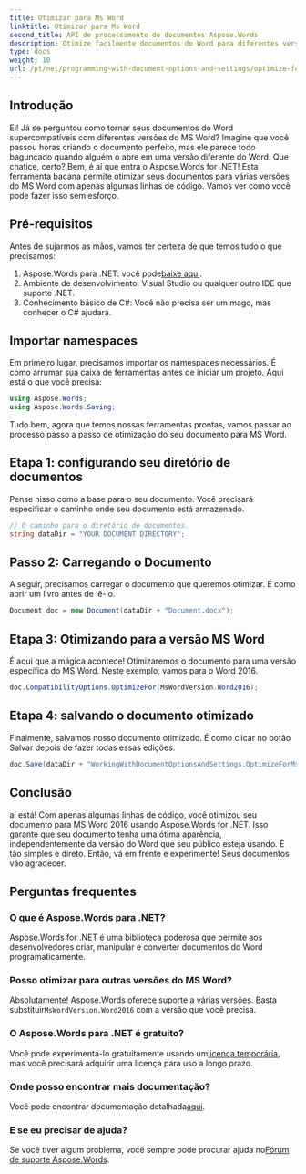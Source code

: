 ```yaml
---
title: Otimizar para Ms Word
linktitle: Otimizar para Ms Word
second_title: API de processamento de documentos Aspose.Words
description: Otimize facilmente documentos do Word para diferentes versões do MS Word usando Aspose.Words for .NET com este guia passo a passo.
type: docs
weight: 10
url: /pt/net/programming-with-document-options-and-settings/optimize-for-ms-word/
---
```

## Introdução

Ei! Já se perguntou como tornar seus documentos do Word supercompatíveis com diferentes versões do MS Word? Imagine que você passou horas criando o documento perfeito, mas ele parece todo bagunçado quando alguém o abre em uma versão diferente do Word. Que chatice, certo? Bem, é aí que entra o Aspose.Words for .NET! Esta ferramenta bacana permite otimizar seus documentos para várias versões do MS Word com apenas algumas linhas de código. Vamos ver como você pode fazer isso sem esforço.

## Pré-requisitos

Antes de sujarmos as mãos, vamos ter certeza de que temos tudo o que precisamos:

1.  Aspose.Words para .NET: você pode[baixe aqui](https://releases.aspose.com/words/net/).
2. Ambiente de desenvolvimento: Visual Studio ou qualquer outro IDE que suporte .NET.
3. Conhecimento básico de C#: Você não precisa ser um mago, mas conhecer o C# ajudará.

## Importar namespaces

Em primeiro lugar, precisamos importar os namespaces necessários. É como arrumar sua caixa de ferramentas antes de iniciar um projeto. Aqui está o que você precisa:

```csharp
using Aspose.Words;
using Aspose.Words.Saving;
```

Tudo bem, agora que temos nossas ferramentas prontas, vamos passar ao processo passo a passo de otimização do seu documento para MS Word.

## Etapa 1: configurando seu diretório de documentos

Pense nisso como a base para o seu documento. Você precisará especificar o caminho onde seu documento está armazenado.

```csharp
// O caminho para o diretório de documentos.
string dataDir = "YOUR DOCUMENT DIRECTORY";
```

## Passo 2: Carregando o Documento

A seguir, precisamos carregar o documento que queremos otimizar. É como abrir um livro antes de lê-lo.

```csharp
Document doc = new Document(dataDir + "Document.docx");
```

## Etapa 3: Otimizando para a versão MS Word

É aqui que a mágica acontece! Otimizaremos o documento para uma versão específica do MS Word. Neste exemplo, vamos para o Word 2016. 

```csharp
doc.CompatibilityOptions.OptimizeFor(MsWordVersion.Word2016);
```

## Etapa 4: salvando o documento otimizado

Finalmente, salvamos nosso documento otimizado. É como clicar no botão Salvar depois de fazer todas essas edições.

```csharp
doc.Save(dataDir + "WorkingWithDocumentOptionsAndSettings.OptimizeForMsWord.docx");
```

## Conclusão

aí está! Com apenas algumas linhas de código, você otimizou seu documento para MS Word 2016 usando Aspose.Words for .NET. Isso garante que seu documento tenha uma ótima aparência, independentemente da versão do Word que seu público esteja usando. É tão simples e direto. Então, vá em frente e experimente! Seus documentos vão agradecer.

## Perguntas frequentes

### O que é Aspose.Words para .NET?
Aspose.Words for .NET é uma biblioteca poderosa que permite aos desenvolvedores criar, manipular e converter documentos do Word programaticamente.

### Posso otimizar para outras versões do MS Word?
 Absolutamente! Aspose.Words oferece suporte a várias versões. Basta substituir`MsWordVersion.Word2016` com a versão que você precisa.

### O Aspose.Words para .NET é gratuito?
 Você pode experimentá-lo gratuitamente usando um[licença temporária](https://purchase.aspose.com/temporary-license/), mas você precisará adquirir uma licença para uso a longo prazo.

### Onde posso encontrar mais documentação?
 Você pode encontrar documentação detalhada[aqui](https://reference.aspose.com/words/net/).

### E se eu precisar de ajuda?
 Se você tiver algum problema, você sempre pode procurar ajuda no[Fórum de suporte Aspose.Words](https://forum.aspose.com/c/words/8).

